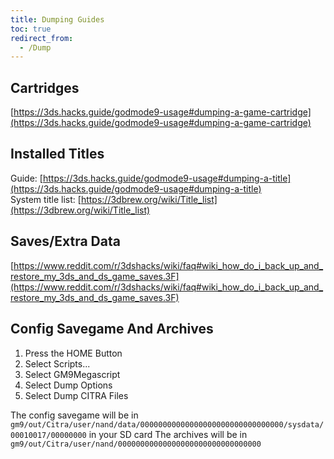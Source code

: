 ```yaml
---
title: Dumping Guides
toc: true
redirect_from:
  - /Dump
---
```


## Cartridges

[https://3ds.hacks.guide/godmode9-usage#dumping-a-game-cartridge](https://3ds.hacks.guide/godmode9-usage#dumping-a-game-cartridge)

## Installed Titles

Guide: [https://3ds.hacks.guide/godmode9-usage#dumping-a-title](https://3ds.hacks.guide/godmode9-usage#dumping-a-title)  
System title list: [https://3dbrew.org/wiki/Title_list](https://3dbrew.org/wiki/Title_list)

## Saves/Extra Data

[https://www.reddit.com/r/3dshacks/wiki/faq#wiki_how_do_i_back_up_and_restore_my_3ds_and_ds_game_saves.3F](https://www.reddit.com/r/3dshacks/wiki/faq#wiki_how_do_i_back_up_and_restore_my_3ds_and_ds_game_saves.3F)

## Config Savegame And Archives

1. Press the HOME Button
2. Select Scripts...
3. Select GM9Megascript
4. Select Dump Options
5. Select Dump CITRA Files

The config savegame will be in `gm9/out/Citra/user/nand/data/00000000000000000000000000000000/sysdata/00010017/00000000` in your SD card
The archives will be in `gm9/out/Citra/user/nand/00000000000000000000000000000000`
